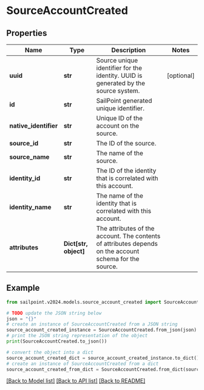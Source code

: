# SourceAccountCreated


## Properties

Name | Type | Description | Notes
------------ | ------------- | ------------- | -------------
**uuid** | **str** | Source unique identifier for the identity. UUID is generated by the source system. | [optional] 
**id** | **str** | SailPoint generated unique identifier. | 
**native_identifier** | **str** | Unique ID of the account on the source. | 
**source_id** | **str** | The ID of the source. | 
**source_name** | **str** | The name of the source. | 
**identity_id** | **str** | The ID of the identity that is correlated with this account. | 
**identity_name** | **str** | The name of the identity that is correlated with this account. | 
**attributes** | **Dict[str, object]** | The attributes of the account. The contents of attributes depends on the account schema for the source. | 

## Example

```python
from sailpoint.v2024.models.source_account_created import SourceAccountCreated

# TODO update the JSON string below
json = "{}"
# create an instance of SourceAccountCreated from a JSON string
source_account_created_instance = SourceAccountCreated.from_json(json)
# print the JSON string representation of the object
print(SourceAccountCreated.to_json())

# convert the object into a dict
source_account_created_dict = source_account_created_instance.to_dict()
# create an instance of SourceAccountCreated from a dict
source_account_created_from_dict = SourceAccountCreated.from_dict(source_account_created_dict)
```
[[Back to Model list]](../README.md#documentation-for-models) [[Back to API list]](../README.md#documentation-for-api-endpoints) [[Back to README]](../README.md)


